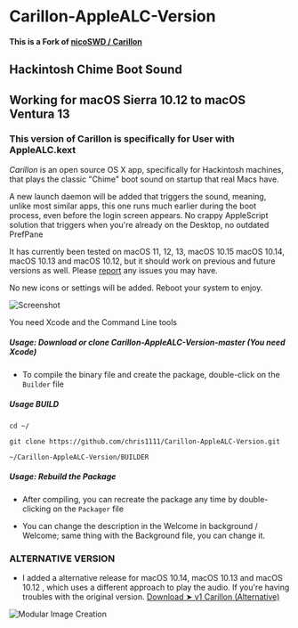 # Carillon-AppleALC-Version
#### This is a Fork of [nicoSWD / Carillon](https://github.com/nicoSWD/Carillon)

## Hackintosh Chime Boot Sound
## Working for macOS Sierra 10.12 to macOS Ventura 13 

### This version of Carillon is specifically for User with AppleALC.kext


*Carillon* is an open source OS X app, specifically for Hackintosh machines, that plays the classic "Chime" boot sound on startup that real Macs have.

A new launch daemon will be added that triggers the sound, meaning, unlike most similar apps, this one runs much earlier during the boot process, even before the login screen appears.
No crappy AppleScript solution that triggers when you're already on the Desktop, no outdated PrefPane

It has currently been tested on macOS 11, 12, 13, macOS 10.15 macOS 10.14, macOS 10.13 and macOS 10.12, but it should work on previous and future versions as well. Please [report](https://github.com/chris1111/Carillon-AppleALC-Version/issues/new) any issues you may have.

No new icons or settings will be added. Reboot your system to enjoy.

![Screenshot](https://user-images.githubusercontent.com/6248794/204088035-a96b288c-94f9-422b-ab41-e779ae1046b3.png)

You need Xcode and the Command Line tools

##### Usage: Download or clone Carillon-AppleALC-Version-master (You need Xcode)
- To compile the binary file and create the package, double-click on the `Builder` file 

##### Usage BUILD

`cd ~/`

`git clone https://github.com/chris1111/Carillon-AppleALC-Version.git`

`~/Carillon-AppleALC-Version/BUILDER`


##### Usage: Rebuild the Package
- After compiling, you can recreate the package any time by double-clicking on the `Packager` file

- You can change the description in the Welcome in background / Welcome; same thing with the Background file, you can change it.

###  **ALTERNATIVE VERSION**

- I added a alternative release for macOS 10.14, macOS 10.13 and macOS 10.12 , which uses a different approach to play the audio. If you're having troubles with the original version.
[Download ➤ v1 Carillon (Alternative)  ](https://github.com/chris1111/Carillon-AppleALC-Version/releases)

![Modular Image Creation](https://i62.servimg.com/u/f62/18/50/18/69/captu330.png)

